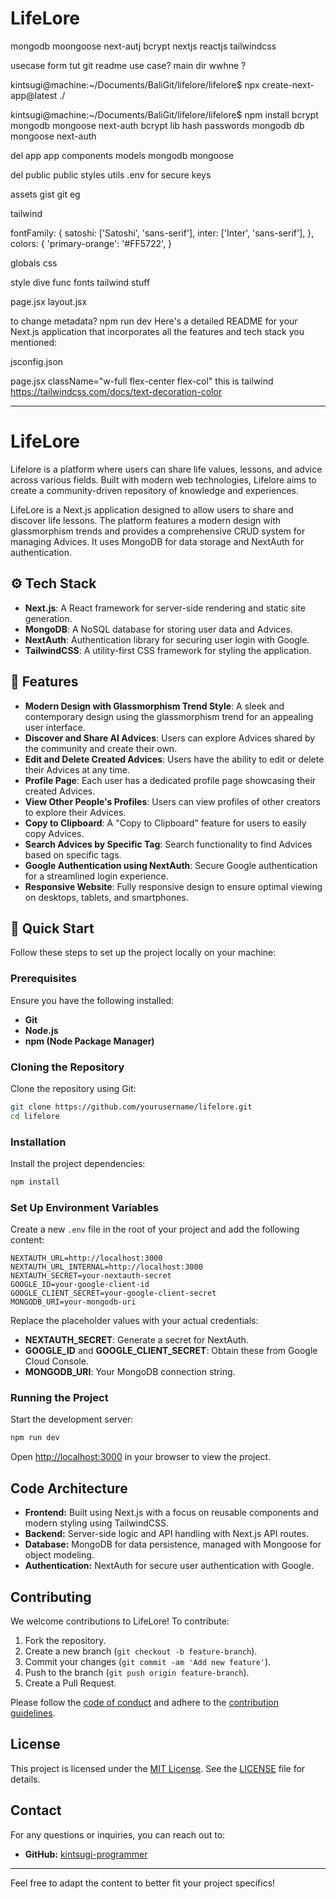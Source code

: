 # LifeLore
mongodb moongoose next-autj bcrypt nextjs reactjs tailwindcss

usecase form tut git readme use case?
main dir wwhne ?

kintsugi@machine:~/Documents/BaliGit/lifelore/lifelore$ npx create-next-app@latest ./


kintsugi@machine:~/Documents/BaliGit/lifelore/lifelore$ npm install bcrypt mongodb mongoose next-auth
bcrypt lib hash passwords
mongodb db
mongoose
next-auth



del app
app
components
models mongodb mongoose

del public
public
styles
utils
.env for secure keys


assets gist git eg 

tailwind

fontFamily: {
        satoshi: ['Satoshi', 'sans-serif'],
        inter: ['Inter', 'sans-serif'],
      },
      colors: {
        'primary-orange': '#FF5722',
      }

globals css

style 
dive func
fonts
tailwind stuff

page.jsx
layout.jsx

to change metadata?
npm run dev
Here's a detailed README for your Next.js application that incorporates all the features and tech stack you mentioned:


jsconfig.json

page.jsx  className="w-full flex-center flex-col" this is tailwind https://tailwindcss.com/docs/text-decoration-color

























---

# LifeLore

Lifelore is a platform where users can share life values, lessons, and advice across various fields. Built with modern web technologies, Lifelore aims to create a community-driven repository of knowledge and experiences.

LifeLore is a Next.js application designed to allow users to share and discover life lessons. The platform features a modern design with glassmorphism trends and provides a comprehensive CRUD system for managing Advices. It uses MongoDB for data storage and NextAuth for authentication.

## ⚙️ Tech Stack

- **Next.js**: A React framework for server-side rendering and static site generation.
- **MongoDB**: A NoSQL database for storing user data and Advices.
- **NextAuth**: Authentication library for securing user login with Google.
- **TailwindCSS**: A utility-first CSS framework for styling the application.

## 🔋 Features

- **Modern Design with Glassmorphism Trend Style**: A sleek and contemporary design using the glassmorphism trend for an appealing user interface.
- **Discover and Share AI Advices**: Users can explore Advices shared by the community and create their own.
- **Edit and Delete Created Advices**: Users have the ability to edit or delete their Advices at any time.
- **Profile Page**: Each user has a dedicated profile page showcasing their created Advices.
- **View Other People's Profiles**: Users can view profiles of other creators to explore their Advices.
- **Copy to Clipboard**: A "Copy to Clipboard" feature for users to easily copy Advices.
- **Search Advices by Specific Tag**: Search functionality to find Advices based on specific tags.
- **Google Authentication using NextAuth**: Secure Google authentication for a streamlined login experience.
- **Responsive Website**: Fully responsive design to ensure optimal viewing on desktops, tablets, and smartphones.

## 🤸 Quick Start

Follow these steps to set up the project locally on your machine:

### Prerequisites

Ensure you have the following installed:

- **Git**
- **Node.js**
- **npm (Node Package Manager)**

### Cloning the Repository

Clone the repository using Git:

```bash
git clone https://github.com/yourusername/lifelore.git
cd lifelore
```

### Installation

Install the project dependencies:

```bash
npm install
```

### Set Up Environment Variables

Create a new `.env` file in the root of your project and add the following content:

```env
NEXTAUTH_URL=http://localhost:3000
NEXTAUTH_URL_INTERNAL=http://localhost:3000
NEXTAUTH_SECRET=your-nextauth-secret
GOOGLE_ID=your-google-client-id
GOOGLE_CLIENT_SECRET=your-google-client-secret
MONGODB_URI=your-mongodb-uri
```

Replace the placeholder values with your actual credentials:

- **NEXTAUTH_SECRET**: Generate a secret for NextAuth.
- **GOOGLE_ID** and **GOOGLE_CLIENT_SECRET**: Obtain these from Google Cloud Console.
- **MONGODB_URI**: Your MongoDB connection string.

### Running the Project

Start the development server:

```bash
npm run dev
```

Open [http://localhost:3000](http://localhost:3000) in your browser to view the project.

## Code Architecture

- **Frontend:** Built using Next.js with a focus on reusable components and modern styling using TailwindCSS.
- **Backend:** Server-side logic and API handling with Next.js API routes.
- **Database:** MongoDB for data persistence, managed with Mongoose for object modeling.
- **Authentication:** NextAuth for secure user authentication with Google.

## Contributing

We welcome contributions to LifeLore! To contribute:

1. Fork the repository.
2. Create a new branch (`git checkout -b feature-branch`).
3. Commit your changes (`git commit -am 'Add new feature'`).
4. Push to the branch (`git push origin feature-branch`).
5. Create a Pull Request.

Please follow the [code of conduct](CODE_OF_CONDUCT.md) and adhere to the [contribution guidelines](CONTRIBUTING.md).

## License

This project is licensed under the [MIT License](LICENSE). See the [LICENSE](LICENSE) file for details.

## Contact

For any questions or inquiries, you can reach out to:

- **GitHub:** [kintsugi-programmer](https://github.com/kintsugi-programmer)

---

Feel free to adapt the content to better fit your project specifics!

